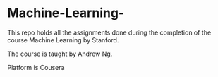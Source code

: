 # Machine-Learning-
This repo holds all the assignments done during the completion of the course Machine Learning by Stanford.

The course is taught by Andrew Ng.

Platform is Cousera
